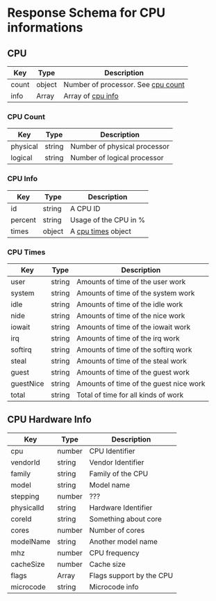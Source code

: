 # Response Schema for CPU informations

## CPU

| Key   | Type   | Description                                      |
| ----- | ------ | ------------------------------------------------ |
| count | object | Number of processor. See [cpu count](#cpu-count) |
| info  | Array  | Array of [cpu info](#cpu-info)                   |

### CPU Count

| Key      | Type   | Description                  |
| -------- | ------ | ---------------------------- |
| physical | string | Number of physical processor |
| logical  | string | Number of logical processor  |

### CPU Info

| Key     | Type   | Description                      |
| ------- | ------ | -------------------------------- |
| id      | string | A CPU ID                         |
| percent | string | Usage of the CPU in %            |
| times   | object | A [cpu times](#cpu-times) object |

### CPU Times

| Key       | Type   | Description                            |
| --------- | ------ | -------------------------------------- |
| user      | string | Amounts of time of the user work       |
| system    | string | Amounts of time of the system work     |
| idle      | string | Amounts of time of the idle work       |
| nide      | string | Amounts of time of the nice work       |
| iowait    | string | Amounts of time of the iowait work     |
| irq       | string | Amounts of time of the irq work        |
| softirq   | string | Amounts of time of the softirq work    |
| steal     | string | Amounts of time of the steal work      |
| guest     | string | Amounts of time of the guest work      |
| guestNice | string | Amounts of time of the guest nice work |
| total     | string | Total of time for all kinds of work    |

## CPU Hardware Info

| Key        | Type   | Description              |
| ---------- | ------ | ------------------------ |
| cpu        | number | CPU Identifier           |
| vendorId   | string | Vendor Identifier        |
| family     | string | Family of the CPU        |
| model      | string | Model name               |
| stepping   | number | ???                      |
| physicalId | string | Hardware Identifier      |
| coreId     | string | Something about core     |
| cores      | number | Number of cores          |
| modelName  | string | Another model name       |
| mhz        | number | CPU frequency            |
| cacheSize  | number | Cache size               |
| flags      | Array  | Flags support by the CPU |
| microcode  | string | Microcode info           |
